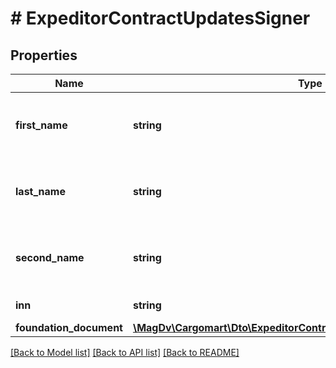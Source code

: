 # # ExpeditorContractUpdatesSigner

## Properties

Name | Type | Description | Notes
------------ | ------------- | ------------- | -------------
**first_name** | **string** | Имя человека, обладающего правом подписи |
**last_name** | **string** | Фамилия человека, обладающего правом подписи |
**second_name** | **string** | Отчество человека, обладающего правом подписи | [optional]
**inn** | **string** | ИНН подписанта | [optional]
**foundation_document** | [**\MagDv\Cargomart\Dto\ExpeditorContractUpdatesFoundationDocument**](ExpeditorContractUpdatesFoundationDocument.md) |  | [optional]

[[Back to Model list]](../../README.md#models) [[Back to API list]](../../README.md#endpoints) [[Back to README]](../../README.md)

